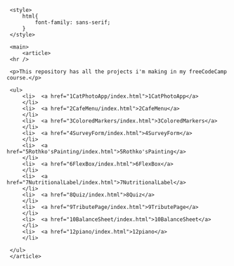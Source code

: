 

 <head>


     <style>
         html{
             font-family: sans-serif;
         }
     </style>
 </head>

 <body>


     <main>
         <article>
     <hr />

     <p>This repository has all the projects i'm making in my freeCodeCamp course.</p>

     <ul>
         <li>  <a href="1CatPhotoApp/index.html">1CatPhotoApp</a>
         </li>
         <li>  <a href="2CafeMenu/index.html">2CafeMenu</a>
         </li>
         <li>  <a href="3ColoredMarkers/index.html">3ColoredMarkers</a>
         </li>
         <li>  <a href="4SurveyForm/index.html">4SurveyForm</a>
         </li>
         <li>  <a href="5Rothko'sPainting/index.html">5Rothko'sPainting</a>
         </li>
         <li>  <a href="6FlexBox/index.html">6FlexBox</a>
         </li> 
         <li>  <a href="7NutritionalLabel/index.html">7NutritionalLabel</a>
         </li> 
         <li>  <a href="8Quiz/index.html">8Quiz</a>
         </li> 
         <li>  <a href="9TributePage/index.html">9TributePage</a>
         </li> 
         <li>  <a href="10BalanceSheet/index.html">10BalanceSheet</a>
         </li> 
         <li>  <a href="12piano/index.html">12piano</a>
         </li> 

     </ul>
     </article>
  </main>

